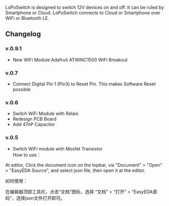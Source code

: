 LoPoSwitch is designed to switch 12V devices on and off. It can be ruled by Smartphone or Cloud. LoPoSwitch connects to Cloud or Smartphone over WiFi or Bluetooth LE.

## Changelog

### v.0.9.1
- New WiFi Module Adafruit ATWINC1500 WiFi Breakout

### v.0.7
- Connect Digital Pin 1 (Pin3) to Reset Pin. This makes Software Reset possible

### v.0.6
- Switch WiFi Module with Relais
- Redesign PCB Board
- Add 47nP Capacitor

### v.0.5
- Switch WiFi module with Mosfet Transistor            
How to use：

At editor, Click the document icon on the topbar, via "Document" > "Open" > "EasyEDA Source", and select json file, then open it at the editor.



如何使用：

在编辑器顶部工具栏，点击“文档”图标，选择 “文档” > “打开” > “EasyEDA源码”，选择json文件打开即可。